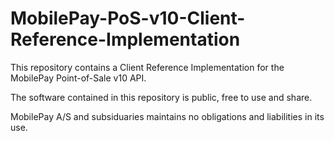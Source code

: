 # MobilePay-PoS-v10-Client-Reference-Implementation
This repository contains a Client Reference Implementation for the MobilePay Point-of-Sale v10 API.

The software contained in this repository is public, free to use and share.

MobilePay A/S and subsiduaries maintains no obligations and liabilities in its use.

